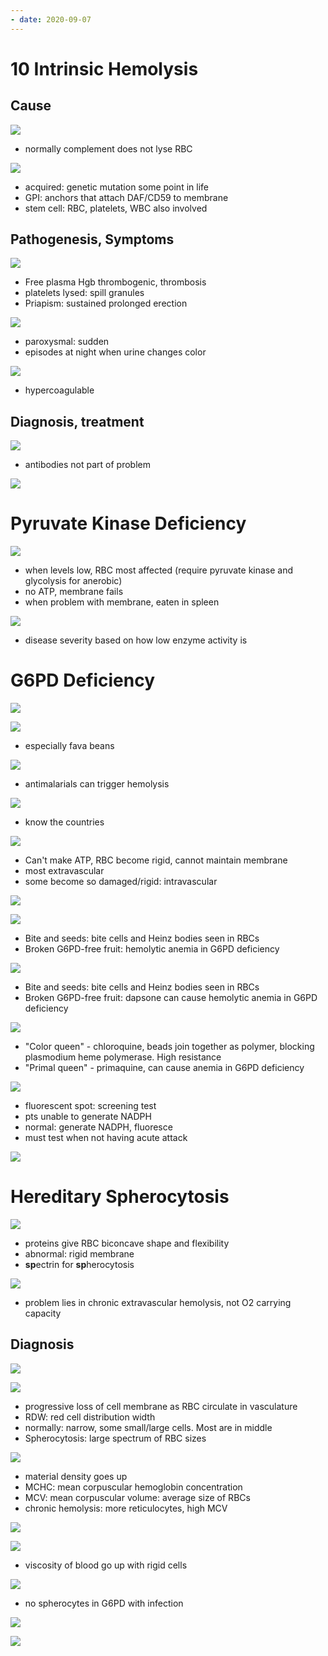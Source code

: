 ```yaml
---
- date: 2020-09-07
---
```


# 10 Intrinsic Hemolysis

## Cause

<!-- PNH cause, mutation, type of hemolysis.. -->

![](https://photos.thisispiggy.com/file/wikiFiles/OCzULN1.jpg)

- normally complement does not lyse RBC

![](https://photos.thisispiggy.com/file/wikiFiles/T1iUIla.jpg)

- acquired: genetic mutation some point in life
- GPI: anchors that attach DAF/CD59 to membrane
- stem cell: RBC, platelets, WBC also involved

## Pathogenesis, Symptoms

<!-- PNH pathogenesis and symptoms, associations.. -->

![](https://photos.thisispiggy.com/file/wikiFiles/TXT68QS.jpg)

- Free plasma Hgb thrombogenic, thrombosis
- platelets lysed: spill granules
- Priapism: sustained prolonged erection

![](https://photos.thisispiggy.com/file/wikiFiles/SrPQcij.jpg)

- paroxysmal: sudden
- episodes at night when urine changes color

![](https://photos.thisispiggy.com/file/wikiFiles/0Ry8E4L.jpg)

- hypercoagulable

## Diagnosis, treatment

<!-- PNH diagnosis and treatment.. -->

![](https://photos.thisispiggy.com/file/wikiFiles/wKk9urA.jpg)

- antibodies not part of problem

![](https://photos.thisispiggy.com/file/wikiFiles/IBXf9MV.jpg)

# Pyruvate Kinase Deficiency

<!-- pyruvate kinase deficiency cause, inheritance, demographics, type of hemolysis, symptoms.. -->

![](https://photos.thisispiggy.com/file/wikiFiles/fFLUg14.jpg)

- when levels low, RBC most affected (require pyruvate kinase and glycolysis for anerobic)
- no ATP, membrane fails
- when problem with membrane, eaten in spleen

![](https://photos.thisispiggy.com/file/wikiFiles/8uxEaQA.jpg)

- disease severity based on how low enzyme activity is

# G6PD Deficiency

<!-- G6PD deficiency pathogenesis, triggers, demographics, inheritance, type of hemolysis, classic case.. -->

![](https://photos.thisispiggy.com/file/wikiFiles/W4PJidk.jpg)

![](https://photos.thisispiggy.com/file/wikiFiles/r5HCUIJ.jpg)

- especially fava beans

![](https://photos.thisispiggy.com/file/wikiFiles/KmgRdpY.jpg)

- antimalarials can trigger hemolysis

![](https://photos.thisispiggy.com/file/wikiFiles/z71q28L.jpg)

- know the countries

![](https://photos.thisispiggy.com/file/wikiFiles/ecqBRrb.jpg)

- Can't make ATP, RBC become rigid, cannot maintain membrane
- most extravascular
- some become so damaged/rigid: intravascular

![](https://photos.thisispiggy.com/file/wikiFiles/RxJfuEz.jpg)

![](https://photos.thisispiggy.com/file/wikiFiles/5XGsQLW.jpg)

- Bite and seeds: bite cells and Heinz bodies seen in RBCs
- Broken G6PD-free fruit: hemolytic anemia in G6PD deficiency

![](https://photos.thisispiggy.com/file/wikiFiles/HkOUx2l.jpg)

- Bite and seeds: bite cells and Heinz bodies seen in RBCs
- Broken G6PD-free fruit: dapsone can cause hemolytic anemia in G6PD deficiency

![](https://photos.thisispiggy.com/file/wikiFiles/jEybmas.jpg)

- "Color queen" - chloroquine, beads join together as polymer, blocking plasmodium heme polymerase. High resistance
- "Primal queen" - primaquine, can cause anemia in G6PD deficiency

<!-- G6PD diagnosis, histology.. -->

![](https://photos.thisispiggy.com/file/wikiFiles/bdtDD5G.jpg)

- fluorescent spot: screening test
- pts unable to generate NADPH
- normal: generate NADPH, fluoresce
- must test when not having acute attack

![](https://photos.thisispiggy.com/file/wikiFiles/c67Wx0T.jpg)

# Hereditary Spherocytosis

<!-- hereditary spherocytosis pathogenesis, type of hemolysis.. -->

![](https://photos.thisispiggy.com/file/wikiFiles/Vi1xZeA.jpg)

- proteins give RBC biconcave shape and flexibility
- abnormal: rigid membrane
- **sp**ectrin for **sp**herocytosis

![](https://photos.thisispiggy.com/file/wikiFiles/pcXcGvt.jpg)

- problem lies in chronic extravascular hemolysis, not O2 carrying capacity

## Diagnosis

<!-- hereditary spherocytosis histology, RDW, MCHC, MCV, volume, labs, blood viscosity.. -->

![](https://photos.thisispiggy.com/file/wikiFiles/HoL4UuB.jpg)

![](https://photos.thisispiggy.com/file/wikiFiles/6QvNBLo.jpg)

- progressive loss of cell membrane as RBC circulate in vasculature
- RDW: red cell distribution width
- normally: narrow, some small/large cells. Most are in middle
- Spherocytosis: large spectrum of RBC sizes

![](https://photos.thisispiggy.com/file/wikiFiles/nNxQgPS.jpg)

- material density goes up
- MCHC: mean corpuscular hemoglobin concentration
- MCV: mean corpuscular volume: average size of RBCs
- chronic hemolysis: more reticulocytes, high MCV

![](https://photos.thisispiggy.com/file/wikiFiles/B6ffANM.jpg)

![](https://photos.thisispiggy.com/file/wikiFiles/iNN2pHD.jpg)

- viscosity of blood go up with rigid cells

<!-- hereditary spherocytosis risk infection.. -->

![](https://photos.thisispiggy.com/file/wikiFiles/TBHaWlj.jpg)

- no spherocytes in G6PD with infection

<!-- hereditary spherocytosis treatment, findings after treatment.. -->

![](https://photos.thisispiggy.com/file/wikiFiles/AubSNjf.jpg)

![](https://photos.thisispiggy.com/file/wikiFiles/j4ovCQI.jpg)
